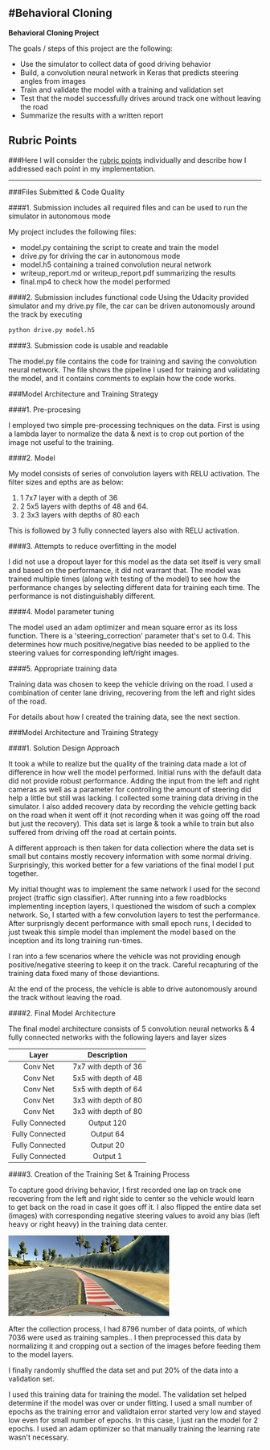 #**Behavioral Cloning** 
---

**Behavioral Cloning Project**

The goals / steps of this project are the following:
* Use the simulator to collect data of good driving behavior
* Build, a convolution neural network in Keras that predicts steering angles from images
* Train and validate the model with a training and validation set
* Test that the model successfully drives around track one without leaving the road
* Summarize the results with a written report


[//]: # (Image References)

[image1]: ./examples/placeholder.png "Model Visualization"
[image2]: ./examples/placeholder.png "Grayscaling"
[image3]: ./examples/placeholder_small.png "Recovery Image"
[image4]: ./examples/placeholder_small.png "Recovery Image"
[image5]: ./examples/placeholder_small.png "Recovery Image"
[image6]: ./examples/placeholder_small.png "Normal Image"
[image7]: ./examples/placeholder_small.png "Flipped Image"
[image8]: center_2017_07_02_09_15_26_468.jpg "Training Image"

## Rubric Points
###Here I will consider the [rubric points](https://review.udacity.com/#!/rubrics/432/view) individually and describe how I addressed each point in my implementation.  

---
###Files Submitted & Code Quality

####1. Submission includes all required files and can be used to run the simulator in autonomous mode

My project includes the following files:
* model.py containing the script to create and train the model
* drive.py for driving the car in autonomous mode
* model.h5 containing a trained convolution neural network 
* writeup_report.md or writeup_report.pdf summarizing the results
* final.mp4 to check how the model performed

####2. Submission includes functional code
Using the Udacity provided simulator and my drive.py file, the car can be driven autonomously around the track by executing 
```sh
python drive.py model.h5
```

####3. Submission code is usable and readable

The model.py file contains the code for training and saving the convolution neural network. The file shows the pipeline I used for training and validating the model, and it contains comments to explain how the code works.

###Model Architecture and Training Strategy

####1. Pre-procesing

I employed two simple pre-processing techniques on the data. First is using a lambda layer to normalize the data & next is to crop out portion of the image not useful to the training.

####2. Model

My model consists of series of convolution layers with RELU activation. The filter sizes and epths are as below:

1. 1 7x7 layer with a depth of 36
2. 2 5x5 layers with depths of 48 and 64.
3. 2 3x3 layers with depths of 80 each

This is followed by 3 fully connected layers also with RELU activation.

####3. Attempts to reduce overfitting in the model

I did not use a dropout layer for this model as the data set itself is very small and based on the performance, it did not warrant that. The model was trained multiple times (along with testing of the model) to see how the performance changes by selecting different data for training each time. The performance is not distinguishably different.

####4. Model parameter tuning

The model used an adam optimizer and mean square error as its loss function. There is a 'steering_correction' parameter that's set to 0.4. This determines how much positive/negative bias needed to be applied to the steering values for corresponding left/right images.

####5. Appropriate training data

Training data was chosen to keep the vehicle driving on the road. I used a combination of center lane driving, recovering from the left and right sides of the road.

For details about how I created the training data, see the next section. 

###Model Architecture and Training Strategy

####1. Solution Design Approach

It took a while to realize but the quality of the training data made a lot of difference in how well the model performed. Initial runs with the default data did not provide robust performance. Adding the input from the left and right cameras as well as a parameter for controlling the amount of steering did help a little but still was lacking. I collected some training data driving in the simulator. I also added recovery data by recording the vehicle getting back on the road when it went off it (not recording when it was going off the road but just the recovery). This data set is large & took a while to train but also suffered from driving off the road at certain points. 

A different approach is then taken for data collection where the data set is small but contains mostly recovery information with some normal driving. Surprisingly, this worked better for a few variations of the final model I put together.

My initial thought was to implement the same network I used for the second project (traffic sign classifier). After running into a few roadblocks implementing inception layers, I questioned the wisdom of such a complex network. So, I started with a few convolution layers to test the performance. After surprisngly decent performance with small epoch runs, I decided to just tweak this simple model than implement the model based on the inception and its long training run-times.

I ran into a few scenarios where the vehicle was not providing enough positive/negative steering to keep it on the track. Careful recapturing of the training data fixed many of those deviantions.

At the end of the process, the vehicle is able to drive autonomously around the track without leaving the road.

####2. Final Model Architecture

The final model architecture consists of 5 convolution neural networks & 4 fully connected networks with the following layers and layer sizes

| Layer         		|     Description	        					| 
|:---------------------:|:---------------------------------------------:| 
|Conv Net| 7x7 with depth of 36|
|Conv Net| 5x5 with depth of 48|
|Conv Net| 5x5 with depth of 64|
|Conv Net| 3x3 with depth of 80|
|Conv Net| 3x3 with depth of 80|
|Fully Connected| Output 120 |
|Fully Connected| Output 64 |
|Fully Connected| Output 20|
|Fully Connected| Output 1 |


####3. Creation of the Training Set & Training Process

To capture good driving behavior, I first recorded one lap on track one recovering from the left and right side to center so the vehicle would learn to get back on the road in case it goes off it. I also flipped the entire data set (images) with corresponding negative steering values to avoid any bias (left heavy or right heavy) in the training data center.

![alt text][image8]


After the collection process, I had 8796 number of data points, of which 7036 were used as training samples.. I then preprocessed this data by normalizing it and cropping out a section of the images before feeding them to the model layers.


I finally randomly shuffled the data set and put 20% of the data into a validation set. 

I used this training data for training the model. The validation set helped determine if the model was over or under fitting. I used a small number of epochs as the training error and validtaion error started very low and stayed low even for small number of epochs. In this case, I just ran the model for 2 epochs. I used an adam optimizer so that manually training the learning rate wasn't necessary.
